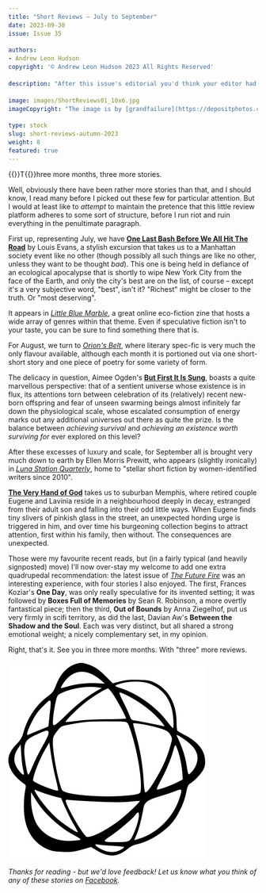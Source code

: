 ```yaml
---
title: "Short Reviews – July to September"
date: 2023-09-30
issue: Issue 35

authors:
- Andrew Leon Hudson
copyright: '© Andrew Leon Hudson 2023 All Rights Reserved'

description: "After this issue's editorial you'd think your editor had read quite enough. But no: once more unto the breach, dear friends, to sample the recent output of our peers. Here are three brief recommendations for further reading, available online now. And if we're still unwilling to rein it in at only three? Well tough, the more the merrier!"

image: images/ShortReviews01_10x6.jpg
imageCopyright: "The image is by [grandfailure](https://depositphotos.com/368748152/stock-photo-man-standing-mysterious-library-digital.html) via DepositPhotos.com."

type: stock
slug: short-reviews-autumn-2023
weight: 8
featured: true
---
```


{{<glyph>}}T{{</glyph>}}hree more months, three more stories.

Well, obviously there have been rather more stories than that, and I should know, I read many before I picked out these few for particular attention. But I would at least like to *attempt* to maintain the pretence that this little review platform adheres to some sort of structure, before I run riot and ruin everything in the penultimate paragraph.

First up, representing July, we have **[One Last Bash Before We All Hit The Road](https://littlebluemarble.ca/2023/07/28/one-last-bash-before-we-all-hit-the-road/)** by Louis Evans, a stylish excursion that takes us to a Manhattan society event like no other (though possibly all such things are like no other, unless they want to be thought *bad*). This one is being held in defiance of an ecological apocalypse that is shortly to wipe New York City from the face of the Earth, and only the city's best are on the list, of course – except it's a very subjective word, "best", isn't it? "Richest" might be closer to the truth. Or "most deserving".

It appears in *[Little Blue Marble](https://littlebluemarble.ca/)*, a great online eco-fiction zine that hosts a wide array of genres within that theme. Even if speculative fiction isn't to your taste, you can be sure to find something there that is. 

For August, we turn to *[Orion's Belt](https://www.orions-belt.net/)*, where literary spec-fic is very much the only flavour available, although each month it is portioned out via one short-short story and one piece of poetry for some variety of form.

The delicacy in question, Aimee Ogden's **[But First It Is Sung](https://www.orions-belt.net/archives/but-first-it-is-sung)**, boasts a quite marvellous perspective: that of a sentient universe whose existence is in flux, its attentions torn between celebration of its (relatively) recent new-born offspring and fear of unseen swarming beings almost infinitely far down the physiological scale, whose escalated consumption of energy marks out any additional universes out there as quite the prize. Is the balance between *achieving survival* and *achieving an existence worth surviving for* ever explored on this level?

After these excesses of luxury and scale, for September all is brought very much down to earth by Ellen Morris Prewitt, who appears (slightly ironically) in *[Luna Station Quarterly](https://lunastationquarterly.com/)*, home to "stellar short fiction by women-identified writers since 2010".

**[The Very Hand of God](https://lunastationquarterly.com/story/the-very-hand-of-god/)** takes us to suburban Memphis, where retired couple Eugene and Lavinia reside in a neighbourhood deeply in decay, estranged from their adult son and falling into their odd little ways. When Eugene finds tiny slivers of pinkish glass in the street, an unexpected hording urge is triggered in him, and over time his burgeoning collection begins to attract attention, first within his family, then without. The consequences are unexpected.

Those were my favourite recent reads, but (in a fairly typical (and heavily signposted) move) I'll now over-stay my welcome to add one extra quadrupedal recommendation: the latest issue of *[The Future Fire](http://futurefire.net/2023.66/index.html)* was an interesting experience, with four stories I also enjoyed. The first, Frances Koziar's **One Day**, was only really speculative for its invented setting; it was followed by **Boxes Full of Memories** by Sean R. Robinson, a more overtly fantastical piece; then the third, **Out of Bounds** by Anna Ziegelhof, put us very firmly in scifi territory, as did the last, Davian Aw's **Between the Shadow and the Soul**. Each was very distinct, but all shared a strong emotional weight; a nicely complementary set, in my opinion.

Right, that's it. See you in three more months. With "three" more reviews.

![Orbit-lrg](images/Orbit.svg)

*Thanks for reading - but we'd love feedback! Let us know what you think of any of these stories on [Facebook](https://www.facebook.com/MythaxisMagazine/posts/889661896500131).*
